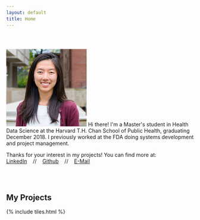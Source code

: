```yaml
---
layout: default
title: Home
---
```


<header>
<!--<h1>Hi, I'm Katherine!</h1>
 template designed by <a href="http://html5up.net">HTML5 UP</a>.</h1> 
<p>I'm a current Master's student & aspiring data scientist.</p> -->

</header>

<section>
<p><span class="image left"><img src="images/headshot.jpg" alt="" /></span> Hi there! I'm a Master's student in Health Data Science at the Harvard T.H. Chan School of Public Health, graduating December 2018. I previously worked at the FDA doing systems development and project management. </p>

<p>Thanks for your interest in my projects! You can find more at: <br />
	<a href="https://www.linkedin.com/in/{{ site.linkedin_username }}">LinkedIn</a> &nbsp;&nbsp; // &nbsp;&nbsp; <a href="https://github.com/{{ site.github_username }}">Github</a> &nbsp;&nbsp; // &nbsp;&nbsp; <a href="mailto:{{ site.email }}">E-Mail</a> 
</p>
<br />
<br />

</section>

<section>

<h2>My Projects</h2>

{% include tiles.html %}
</section>